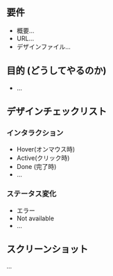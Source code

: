 ## 要件

- 概要...
- URL...
- デザインファイル...

## 目的 (どうしてやるのか)

- ...

## デザインチェックリスト

### インタラクション

- Hover(オンマウス時)
- Active(クリック時)
- Done (完了時)
- ...

### ステータス変化

- エラー
- Not available
- ...

## スクリーンショット

...

